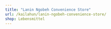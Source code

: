 ```yaml
---
title: "Lanin Ngobeh Convenience Store"
url: /kailahun/lanin-ngobeh-convenience-store/
shop: Lebensmittel
---
```

